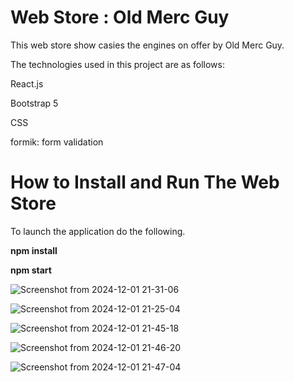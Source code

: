 # **Web Store : Old Merc Guy**

This web store show casies the engines on offer by Old Merc Guy.

The technologies used in this project are as follows:

React.js

Bootstrap 5

CSS

formik: form validation

# **How to Install and Run The Web Store**

To launch the application do the following.

**npm install**

**npm start**

![Screenshot from 2024-12-01 21-31-06](https://github.com/user-attachments/assets/33e5b1dd-eb36-4f03-b04d-d48b25bff1f4)

![Screenshot from 2024-12-01 21-25-04](https://github.com/user-attachments/assets/d2c3f03a-1506-45b4-9c15-35db0c0ee318)

![Screenshot from 2024-12-01 21-45-18](https://github.com/user-attachments/assets/de917c78-94e6-4d52-bf90-c3c600f75029)

![Screenshot from 2024-12-01 21-46-20](https://github.com/user-attachments/assets/77eb3050-ee8f-4a24-bb61-80a185429add)

![Screenshot from 2024-12-01 21-47-04](https://github.com/user-attachments/assets/6d78b3ab-046a-4838-9e1b-7a4af79dfe4c)

